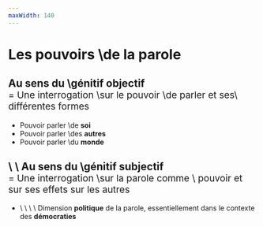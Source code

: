 ```yaml
---
maxWidth: 140
---
```


# Les pouvoirs \\de la parole

## Au sens du \\génitif objectif <span style="font-size:0.9em; font-weight:normal; display:block">= Une interrogation \\sur le pouvoir \\de parler et ses\\ différentes formes</span>

- Pouvoir parler \\de **soi**
- Pouvoir parler \\des **autres**
- Pouvoir parler \\du **monde**

## \\ \\ Au sens du \\génitif subjectif <span style="font-size:0.9em; font-weight:normal; display:block">= Une interrogation \\sur la parole comme \\ pouvoir et sur ses effets sur les autres</span>

- \\ \\ \\ \\ Dimension  **politique** de la parole, essentiellement dans le contexte des **démocraties**